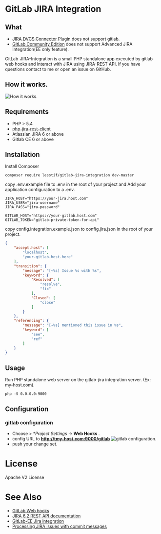 # GitLab JIRA Integration

## What
* [JIRA DVCS Connector Plugin](https://marketplace.atlassian.com/plugins/com.atlassian.jira.plugins.jira-bitbucket-connector-plugin) does not support gitlab.
* [GitLab Community Edition](http://doc.gitlab.com/ee/integration/jira.html) does not support Advanced JIRA Integration(EE only feature).

GitLab-JIRA-Integration is a small PHP standalone app executed by gitlab web hooks and interact with JIRA using JIRA-REST API.
If you have questions contact to me or open an issue on GitHub.

## How it works.
![How it works.](https://cloud.githubusercontent.com/assets/404534/8185075/f5241acc-147c-11e5-9961-32e241948ee9.png)

## Requirements

- PHP > 5.4
- [php-jira-rest-client](https://github.com/lesstif/php-jira-rest-client)
- Atlassian JIRA 6 or above 
- Gitlab CE 6 or above

## Installation

Install Composer
```
composer require lesstif/gitlab-jira-integration dev-master
```

copy .env.example file to .env in the root of your project and Add your application configuration to a .env.
```
JIRA_HOST="https://your-jira.host.com"
JIRA_USER="jira-username"
JIRA_PASS="jira-password"

GITLAB_HOST="https://your-gitlab.host.com"
GITLAB_TOKEN="gitlab-private-token-for-api"
```

copy config.integration.example.json to config.jira.json in the root of your project.
````json
{
    "accept.host": [
        "localhost",
        "your-gitlab-host-here"
    ],
    "transition": {
        "message": "[~%s] Issue %s with %s",
        "keyword": {
            "Resolved": [
                "resolve",
                "fix"
            ],
            "Closed": [
                "close"
            ]
        }
    },
    "referencing": {
        "message": "[~%s] mentioned this issue in %s",
        "keyword": [
            "see",
            "ref"
        ]
    }
}

````

## Usage 

Run PHP standalone web server on the gitlab-jira integration server. (Ex: my-host.com).
```
php -S 0.0.0.0:9000
```

## Configuration

### gitlab configuration
- Choose  > **Project Settings* -> **Web Hooks** .
- config URL to **http://tmy-host.com:9000/gitlab**
![gitlab configuration.](https://cloud.githubusercontent.com/assets/404534/8186689/b818862c-1486-11e5-9d9a-8d33c30e9cd3.png)
- push your change set.

# License

Apache V2 License

# See Also
* [GitLab Web hooks](http://doc.gitlab.com/ce/web_hooks/web_hooks.html)
* [JIRA 6.2 REST API documentation](https://docs.atlassian.com/jira/REST/6.2/)
* [GitLab-EE Jira integration](http://doc.gitlab.com/ee/integration/jira.html)
* [Processing JIRA issues with commit messages](https://confluence.atlassian.com/display/Cloud/Processing+JIRA+issues+with+commit+messages)

